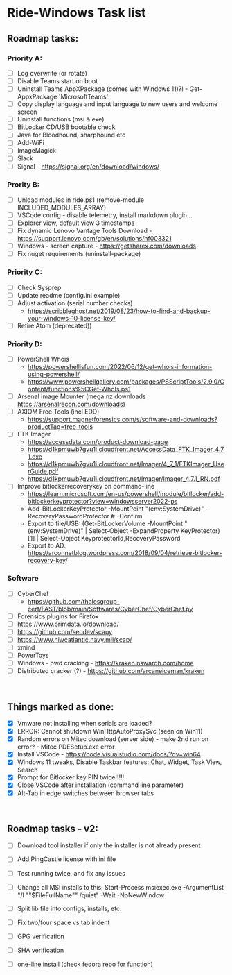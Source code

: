 # Ride-Windows Task list

## Roadmap tasks:

### Priority A:
- [ ] Log overwrite (or rotate)
- [ ] Disable Teams start on boot
- [ ] Uninstall Teams AppXPackage (comes with Windows 11)?! - Get-AppxPackage 'MicrosoftTeams'
- [ ] Copy display language and input language to new users and welcome screen
- [ ] Uninstall functions (msi & exe) 
- [ ] BitLocker CD/USB bootable check
- [ ] Java for Bloodhound, sharphound etc
- [ ] Add-WiFi
- [ ] ImageMagick
- [ ] Slack
- [ ] Signal - https://signal.org/en/download/windows/

### Prority B:
- [ ] Unload modules in ride.ps1 (remove-module INCLUDED_MODULES_ARRAY)
- [ ] VSCode config - disable telemetry, install markdown plugin...
- [ ] Explorer view, default view 3 timestamps
- [ ] Fix dynamic Lenovo Vantage Tools Download - https://support.lenovo.com/gb/en/solutions/hf003321
- [ ] Windows - screen capture - https://getsharex.com/downloads
- [ ] Fix nuget requirements (uninstall-package)

### Priority C:
- [ ] Check Sysprep
- [ ] Update readme (config.ini example)
- [ ] Adjust activation (serial number checks)
  * https://scribbleghost.net/2019/08/23/how-to-find-and-backup-your-windows-10-license-key/
- [ ] Retire Atom (deprecated))

### Priority D:
- [ ] PowerShell Whois
  * https://powershellisfun.com/2022/06/12/get-whois-information-using-powershell/
  * https://www.powershellgallery.com/packages/PSScriptTools/2.9.0/Content/functions%5CGet-WhoIs.ps1
- [ ] Arsenal Image Mounter (mega.nz downloads https://arsenalrecon.com/downloads)
- [ ] AXIOM Free Tools (incl EDD)
  * https://support.magnetforensics.com/s/software-and-downloads?productTag=free-tools
- [ ] FTK Imager
  * https://accessdata.com/product-download-page
  * https://d1kpmuwb7gvu1i.cloudfront.net/AccessData_FTK_Imager_4.7.1.exe
  * https://d1kpmuwb7gvu1i.cloudfront.net/Imager/4_7_1/FTKImager_UserGuide.pdf
  * https://d1kpmuwb7gvu1i.cloudfront.net/Imager/Imager_4.7.1_RN.pdf
- [ ] Improve bitlockerrecoverykey on command-line
  * https://learn.microsoft.com/en-us/powershell/module/bitlocker/add-bitlockerkeyprotector?view=windowsserver2022-ps
  * Add-BitLockerKeyProtector -MountPoint "$($env:SystemDrive)" -RecoveryPasswordProtector # -Confirm 
  * Export to file/USB: (Get-BitLockerVolume -MountPoint "$($env:SystemDrive)" | Select-Object -ExpandProperty KeyProtector)[1] | Select-Object KeyprotectorId,RecoveryPassword
  * Export to AD: https://arconnetblog.wordpress.com/2018/09/04/retrieve-bitlocker-recovery-key/

### Software
- [ ] CyberChef
  * https://github.com/thalesgroup-cert/FAST/blob/main/Softwares/CyberChef/CyberChef.py
- [ ] Forensics plugins for Firefox
- [ ] https://www.brimdata.io/download/
- [ ] https://github.com/secdev/scapy
- [ ] https://www.niwcatlantic.navy.mil/scap/
- [ ] xmind
- [ ] PowerToys
- [ ] Windows - pwd cracking - https://kraken.nswardh.com/home
- [ ] Distributed cracker (?) - https://github.com/arcaneiceman/kraken

&nbsp;

## Things marked as done:
- [x] Vmware not installing when serials are loaded?
- [X] ERROR: Cannot shutdown WinHttpAutoProxySvc (seen on Win11)
- [x] Random errors on Mitec download (server side) - make 2nd run on error? - Mitec PDESetup.exe error
- [x] Install VSCode - https://code.visualstudio.com/docs/?dv=win64
- [x] Windows 11 tweaks, Disable Taskbar features:  Chat, Widget, Task View, Search
- [X] Prompt for Bitlocker key PIN twice!!!!!
- [x] Close VSCode after installation (command line parameter)
- [x] Alt-Tab in edge switches between browser tabs
  
&nbsp;

## Roadmap tasks - v2:
- [ ] Download tool installer if only the installer is not already present
- [ ] Add PingCastle license with ini file
- [ ] Test running twice, and fix any issues
- [ ] Change all MSI installs to this: Start-Process msiexec.exe -ArgumentList "/I ""$FileFullName"" /quiet" -Wait -NoNewWindow
- [ ] Split lib file into configs, installs, etc.
- [ ] Fix two/four space vs tab indent
- [ ] GPG verification
- [ ] SHA verification
- [ ] one-line install (check fedora repo for function)

